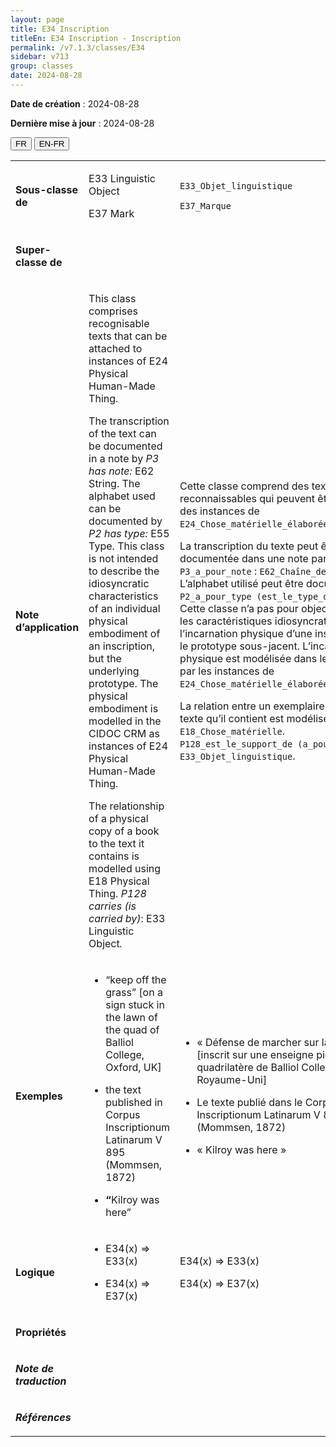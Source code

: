 ```yaml
---
layout: page
title: E34 Inscription
titleEn: E34 Inscription - Inscription
permalink: /v7.1.3/classes/E34
sidebar: v713
group: classes
date: 2024-08-28
---
```


**Date de création** : 2024-08-28

**Dernière mise à jour** : 2024-08-28

<div class="lang-buttons">
 <button id="fr" class="activate">FR</button>
 <button id="en-fr">EN-FR</button>
</div>

<table>
<tbody>
<tr>
<td><p><strong>Sous-classe de</strong></p></td>
<td class="en">
<p>E33 Linguistic Object</p>
<p>E37 Mark</p>
</td>
<td>
<p><code class="language-plaintext highlighter-rouge">E33_Objet_linguistique</code></p>
<p><code class="language-plaintext highlighter-rouge">E37_Marque</code> </p>
</td>
</tr>
<tr>
<td><p><strong>Super-classe de</strong></p></td>
<td class="en">
</td>
<td>
</td>
</tr>
<tr>
<td><p><strong>Note d’application</strong></p></td>
<td class="en">
<p>This class comprises recognisable texts that can be attached to instances of E24 Physical Human-Made Thing. </p>
<p>The transcription of the text can be documented in a note by <em>P3 has note:</em> E62 String. The alphabet used can be documented by <em>P2 has type: </em>E55 Type. This class is not intended to describe the idiosyncratic characteristics of an individual physical embodiment of an inscription, but the underlying prototype. The physical embodiment is modelled in the CIDOC CRM as instances of E24 Physical Human-Made Thing.</p>
<p>The relationship of a physical copy of a book to the text it contains is modelled using E18 Physical Thing.<em> P128 carries (is carried by)</em>: E33 Linguistic Object<em>.</em> </p>
</td>
<td>
<p>Cette classe comprend des textes reconnaissables qui peuvent être rattachés à des instances de <code class="language-plaintext highlighter-rouge">E24_Chose_matérielle_élaborée_par_l’humain</code>.</p>
<p>La transcription du texte peut être documentée dans une note par <code class="language-plaintext highlighter-rouge">P3_a_pour_note</code> : <code class="language-plaintext highlighter-rouge">E62_Chaîne_de_caractères</code>. L’alphabet utilisé peut être documenté par <code class="language-plaintext highlighter-rouge">P2_a_pour_type (est_le_type_de)</code> : <code class="language-plaintext highlighter-rouge">E55_Type</code>. Cette classe n’a pas pour objectif de décrire les caractéristiques idiosyncratiques de l’incarnation physique d’une inscription, mais le prototype sous-jacent. L’incarnation physique est modélisée dans le CIDOC CRM par les instances de <code class="language-plaintext highlighter-rouge">E24_Chose_matérielle_élaborée_par_l’humain</code>.</p>
<p>La relation entre un exemplaire physique et le texte qu’il contient est modélisée à l’aide de : <code class="language-plaintext highlighter-rouge">E18_Chose_matérielle</code>. <code class="language-plaintext highlighter-rouge">P128_est_le_support_de (a_pour_support)</code> : <code class="language-plaintext highlighter-rouge">E33_Objet_linguistique</code>.</p>
</td>
</tr>
<tr>
<td><p><strong>Exemples</strong></p></td>
<td class="en">
<ul>
<li><p>“keep off the grass” [on a sign stuck in the lawn of the quad of Balliol College, Oxford, UK]</p>
</li>
<li><p>the text published in Corpus Inscriptionum Latinarum<strong> </strong>V 895 (Mommsen, 1872)</p>
</li>
<li><p><strong>“</strong>Kilroy was here” </p>
</li>
</ul>
</td>
<td>
<ul>
<li><p>« Défense de marcher sur la pelouse » [inscrit sur une enseigne piquée dans le quadrilatère de Balliol College à Oxford au Royaume-Uni]</p>
</li>
<li><p>Le texte publié dans le Corpus Inscriptionum Latinarum V 895 (Mommsen, 1872)</p>
</li>
<li><p>« Kilroy was here »</p>
</li>
</ul>
</td>
</tr>
<tr>
<td><p><strong>Logique</strong></p></td>
<td class="en">
<ul>
<li><p>E34(x) ⇒ E33(x)</p>
</li>
<li><p>E34(x) ⇒ E37(x)</p>
</li>
</ul>
</td>
<td>
<p>E34(x) ⇒ E33(x)</p>
<p>E34(x) ⇒ E37(x)</p>
</td>
</tr>
<tr>
<td><p><strong>Propriétés</strong></p></td>
<td class="en">
</td>
<td>
</td>
</tr>
<tr>
<td><p><strong><em>Note de traduction</em></strong></p></td>
<td colspan="2">
</td>
</tr>
<tr>
<td><p><strong><em>Références</em></strong></p></td>
<td colspan="2">
<p><em></em></p>
</td>
</tr>
</tbody>
</table>
